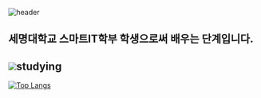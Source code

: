   ![header](https://capsule-render.vercel.app/api?type=slice&color=auto&height=300&section=header&text=Hello&fontSize=70&fontAlign=80&fontAlignY=2&rotate=19)

<h2>세명대학교 스마트IT학부 학생으로써 배우는 단계입니다.</h2>
<h2>   <img src="https://img.shields.io/badge/style=flat&logo=tinder&logoColor=white"/>studying </h2>

[![Top Langs](https://github-readme-stats.vercel.app/api/top-langs/?username=JSblow001&layout=compact)](https://github.com/Jsblow001/github-readme-stats)
